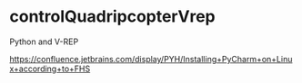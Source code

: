 # controlQuadripcopterVrep
Python and V-REP

https://confluence.jetbrains.com/display/PYH/Installing+PyCharm+on+Linux+according+to+FHS
